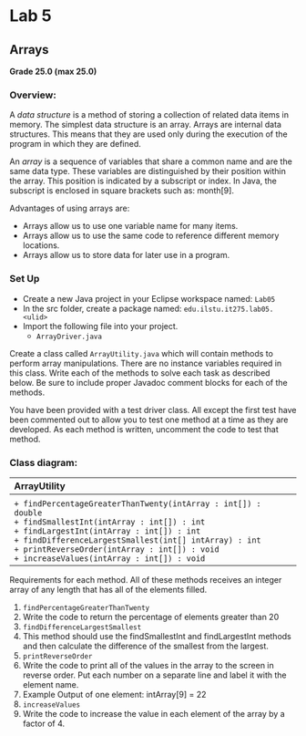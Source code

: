 # Lab 5
## Arrays

**Grade 25.0 (max 25.0)**

### Overview:
A *data structure* is a method of storing a collection of related data items in memory.  The simplest data structure is an array.  Arrays are internal data structures.  This means that they are used only during the execution of the program in which they are defined.

An *array* is a sequence of variables that share a common name and are the same data type.  These variables are distinguished by their position within the array.  This position is indicated by a subscript or index.  In Java, the subscript is enclosed in square brackets such as:  month[9].

Advantages of using arrays are:
* Arrays allow us to use one variable name for many items.
* Arrays allow us to use the same code to reference different memory locations.
* Arrays allow us to store data for later use in a program.


### Set Up
* Create a new Java project in your Eclipse workspace named:  `Lab05`
* In the src folder, create a package named:  `edu.ilstu.it275.lab05.<ulid>`
* Import the following file into your project.
  - `ArrayDriver.java`

Create a class called `ArrayUtility.java` which will contain methods to perform array manipulations.  There are no instance variables required in this class.  Write each of the methods to solve each task as described below.  Be sure to include proper Javadoc comment blocks for each of the methods.

You have been provided with a test driver class.  All except the first test have been commented out to allow you to test one method at a time as they are developed.  As each method is written, uncomment the code to test that method.


### Class diagram:

| ArrayUtility |
| :- |
||
| `+ findPercentageGreaterThanTwenty(intArray : int[]) : double`<br>`+ findSmallestInt(intArray : int[]) : int`<br>`+ findLargestInt(intArray : int[]) : int`<br>`+ findDifferenceLargestSmallest(int[] intArray) : int`<br>`+ printReverseOrder(intArray : int[]) : void`<br>`+ increaseValues(intArray : int[]) : void` |

Requirements for each method.  All of these methods receives an integer array of any length that has all of the elements filled.

1. `findPercentageGreaterThanTwenty`
  1. Write the code to return the percentage of elements greater than 20
2. `findDifferenceLargestSmallest`
  1. This method should use the findSmallestInt and findLargestInt methods and then calculate the difference of the smallest from the largest.
3. `printReverseOrder`
  1. Write the code to print all of the values in the array to the screen in reverse order.  Put each number on a separate line and label it with the element name.
  2. Example Output of one element:  intArray[9]  = 22
4. `increaseValues`
  1. Write the code to increase the value in each element of the array by a factor of 4.
